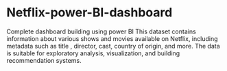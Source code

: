 # Netflix-power-BI-dashboard
Complete dashboard building using power BI
This dataset contains information about various shows and movies available on Netflix, including metadata such as title , director, cast, country of origin, and more. The data is suitable for exploratory analysis, visualization, and building recommendation systems.
